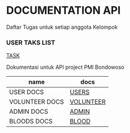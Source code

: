# DOCUMENTATION API

<p> Daftar Tugas untuk setiap anggota Kelompok </p>

### USER TAKS LIST
[TASK](./docs/task.md)

<p> Dokumentasi untuk API project PMI Bondowoso </p>

| name      |   docs |
|-----------|--------|
| USER DOCS |[USERS](./docs/users.md)|
| VOLUNTEER DOCS |[VOLUNTEER](./docs/volunteers.md)|
| ADMIN DOCS |[ADMIN](./docs/admin.md)|
| BLOODS DOCS |[BLOOD](./docs/bloods.md)|
